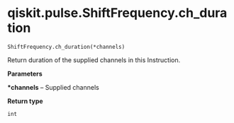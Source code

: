 # qiskit.pulse.ShiftFrequency.ch\_duration

`ShiftFrequency.ch_duration(*channels)`

Return duration of the supplied channels in this Instruction.

**Parameters**

**\*channels** – Supplied channels

**Return type**

`int`
